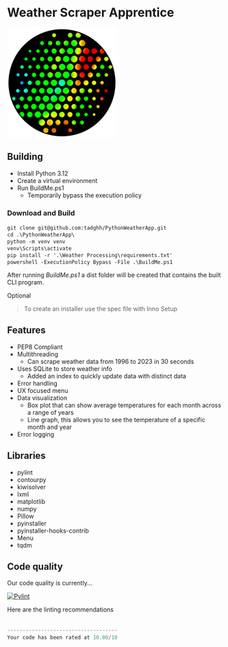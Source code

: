 # Weather Scraper Apprentice

![Application Icon](./Build%20Files/icons/icon.png)
## Building
- Install Python 3.12
- Create a virtual environment
- Run BuildMe.ps1
	- Temporarily bypass the execution policy
### Download and Build
```
git clone git@github.com:tadghh/PythonWeatherApp.git
cd .\PythonWeatherApp\
python -m venv venv 
venv\Scripts\activate
pip install -r '.\Weather Processing\requirements.txt'
powershell -ExecutionPolicy Bypass -File .\BuildMe.ps1

```

After running *BuildMe.ps1* a dist folder will be created that contains the built CLI program.

Optional
> To create an installer use the spec file with Inno Setup

## Features
- PEP8 Compliant
- Multithreading
  - Can scrape weather data from 1996 to 2023 in 30 seconds
- Uses SQLite to store weather info
	- Added an index to quickly update data with distinct data
- Error handling
- UX focused menu
- Data visualization
	- Box plot that can show average temperatures for each month across a range of years
	- Line graph, this allows you to see the temperature of a specific month and year
- Error logging 

## Libraries 
- pylint
- contourpy
- kiwisolver
- lxml
- matplotlib
- numpy
- Pillow
- pyinstaller
- pyinstaller-hooks-contrib
- Menu
- tqdm
## Code quality

Our code quality is currently...

[![Pylint](https://github.com/tadghh/PythonWeatherApp/actions/workflows/pylint.yml/badge.svg?branch=main&event=push)](https://github.com/tadghh/PythonWeatherApp/actions/workflows/pylint.yml)

Here are the linting recommendations
```python

------------------------------------
Your code has been rated at 10.00/10

```
